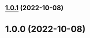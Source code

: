 ## [1.0.1](https://github.com/bubkoo/ascii-progress/compare/v1.0.0...v1.0.1) (2022-10-08)

# 1.0.0 (2022-10-08)
